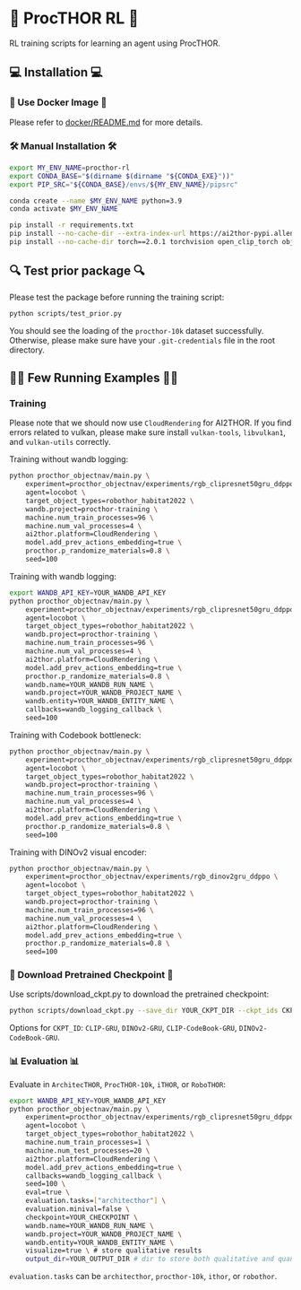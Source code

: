 # 🚀 ProcTHOR RL 🚀

RL training scripts for learning an agent using ProcTHOR.

## 💻 Installation 💻

### 🐳 Use Docker Image 🐳
Please refer to [docker/README.md](docker/README.md) for more details.

### 🛠️ Manual Installation 🛠️
```bash
export MY_ENV_NAME=procthor-rl
export CONDA_BASE="$(dirname $(dirname "${CONDA_EXE}"))"
export PIP_SRC="${CONDA_BASE}/envs/${MY_ENV_NAME}/pipsrc"

conda create --name $MY_ENV_NAME python=3.9
conda activate $MY_ENV_NAME

pip install -r requirements.txt
pip install --no-cache-dir --extra-index-url https://ai2thor-pypi.allenai.org ai2thor==0+ca10d107fb46cb051dba99af484181fda9947a28
pip install --no-cache-dir torch==2.0.1 torchvision open_clip_torch objaverse objathor
```

## 🔍 Test prior package 🔍
Please test the package before running the training script:
```bash
python scripts/test_prior.py
```
You should see the loading of the `procthor-10k` dataset successfully.
Otherwise, please make sure have your `.git-credentials` file in the root directory.

## 🏃‍♂️ Few Running Examples 🏃‍♂️

### Training
Please note that we should now use `CloudRendering` for AI2THOR.
If you find errors related to vulkan, please make sure install `vulkan-tools`, `libvulkan1`, and `vulkan-utils` correctly.️

Training without wandb logging:
```bash
python procthor_objectnav/main.py \
    experiment=procthor_objectnav/experiments/rgb_clipresnet50gru_ddppo \
    agent=locobot \
    target_object_types=robothor_habitat2022 \
    wandb.project=procthor-training \
    machine.num_train_processes=96 \
    machine.num_val_processes=4 \
    ai2thor.platform=CloudRendering \
    model.add_prev_actions_embedding=true \
    procthor.p_randomize_materials=0.8 \
    seed=100
```

Training with wandb logging:
```bash
export WANDB_API_KEY=YOUR_WANDB_API_KEY
python procthor_objectnav/main.py \
    experiment=procthor_objectnav/experiments/rgb_clipresnet50gru_ddppo \
    agent=locobot \
    target_object_types=robothor_habitat2022 \
    wandb.project=procthor-training \
    machine.num_train_processes=96 \
    machine.num_val_processes=4 \
    ai2thor.platform=CloudRendering \
    model.add_prev_actions_embedding=true \
    procthor.p_randomize_materials=0.8 \
    wandb.name=YOUR_WANDB_RUN_NAME \
    wandb.project=YOUR_WANDB_PROJECT_NAME \
    wandb.entity=YOUR_WANDB_ENTITY_NAME \
    callbacks=wandb_logging_callback \
    seed=100
```

Training with Codebook bottleneck:
```bash
python procthor_objectnav/main.py \
    experiment=procthor_objectnav/experiments/rgb_clipresnet50gru_ddppo \
    agent=locobot \
    target_object_types=robothor_habitat2022 \
    wandb.project=procthor-training \
    machine.num_train_processes=96 \
    machine.num_val_processes=4 \
    ai2thor.platform=CloudRendering \
    model.add_prev_actions_embedding=true \
    procthor.p_randomize_materials=0.8 \
    seed=100
```

Training with DINOv2 visual encoder:
```bash
python procthor_objectnav/main.py \
    experiment=procthor_objectnav/experiments/rgb_dinov2gru_ddppo \
    agent=locobot \
    target_object_types=robothor_habitat2022 \
    wandb.project=procthor-training \
    machine.num_train_processes=96 \
    machine.num_val_processes=4 \
    ai2thor.platform=CloudRendering \
    model.add_prev_actions_embedding=true \
    procthor.p_randomize_materials=0.8 \
    seed=100
```

### 💾 Download Pretrained Checkpoint 💾

Use scripts/download_ckpt.py to download the pretrained checkpoint:
```bash
python scripts/download_ckpt.py --save_dir YOUR_CKPT_DIR --ckpt_ids CKPT_ID
```
Options for `CKPT_ID`: `CLIP-GRU`, `DINOv2-GRU`, `CLIP-CodeBook-GRU`, `DINOv2-CodeBook-GRU`.

### 📊 Evaluation 📊
Evaluate in `ArchitecTHOR`, `ProcTHOR-10k`, `iTHOR`, or `RoboTHOR`:
```bash
export WANDB_API_KEY=YOUR_WANDB_API_KEY
python procthor_objectnav/main.py \
    experiment=procthor_objectnav/experiments/rgb_clipresnet50gru_ddppo \
    agent=locobot \
    target_object_types=robothor_habitat2022 \
    machine.num_train_processes=1 \
    machine.num_test_processes=20 \
    ai2thor.platform=CloudRendering \
    model.add_prev_actions_embedding=true \
    callbacks=wandb_logging_callback \
    seed=100 \
    eval=true \
    evaluation.tasks=["architecthor"] \
    evaluation.minival=false \
    checkpoint=YOUR_CHECKPOINT \
    wandb.name=YOUR_WANDB_RUN_NAME \
    wandb.project=YOUR_WANDB_PROJECT_NAME \
    wandb.entity=YOUR_WANDB_ENTITY_NAME \
    visualize=true \ # store qualitative results
    output_dir=YOUR_OUTPUT_DIR # dir to store both qualitative and quantitative results
```
`evaluation.tasks` can be `architecthor`, `procthor-10k`, `ithor`, or `robothor`.
